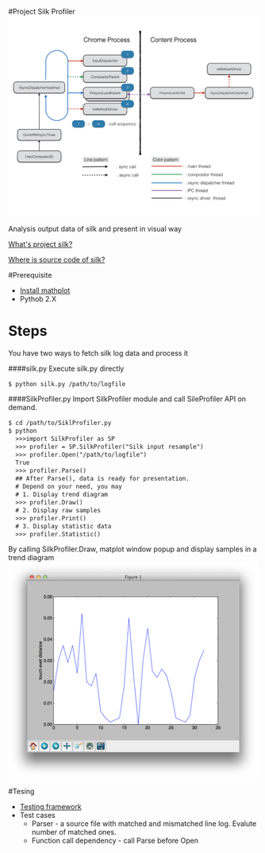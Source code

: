 #Project Silk Profiler
![img](https://github.com/CJKu/pysilk/blob/master/silk.png)

Analysis output data of silk and present in visual way

[What's project silk?](https://wiki.mozilla.org/Project_Silk)

[Where is source code of silk?](https://github.com/JerryShih/gecko-dev/tree/silk-all)

#Prerequisite
* [Install mathplot](http://matplotlib.org/users/installing.html)
* Pythob 2.X

# Steps
You have two ways to fetch silk log data and process it

####silk.py
Execute silk.py directly
```
$ python silk.py /path/to/logfile
```
####SilkProfiler.py
Import SilkProfiler module and call SileProfiler API on demand.
```
$ cd /path/to/SiklProfiler.py
$ python
  >>>import SilkProfiler as SP
  >>> profiler = SP.SilkProfiler("Silk input resample")
  >>> profiler.Open("/path/to/logfile")
  True 
  >>> profiler.Parse()
  ## After Parse(), data is ready for presentation.
  # Depend on your need, you may
  # 1. Display trend diagram
  >>> profiler.Draw()
  # 2. Display raw samples
  >>> profiler.Print()
  # 3. Display statistic data
  >>> profiler.Statistic()
```

By calling SilkProfiler.Draw, matplot window popup and display samples in a trend diagram
![img](https://github.com/CJKu/pysilk/blob/master/matplot.png)

#Tesing
* [Testing framework](https://docs.python.org/2/library/unittest.html#module-unittest)
* Test cases
  * Parser - a source file with matched and mismatched line log. Evalute number of matched ones.
  * Function call dependency - call Parse before Open
